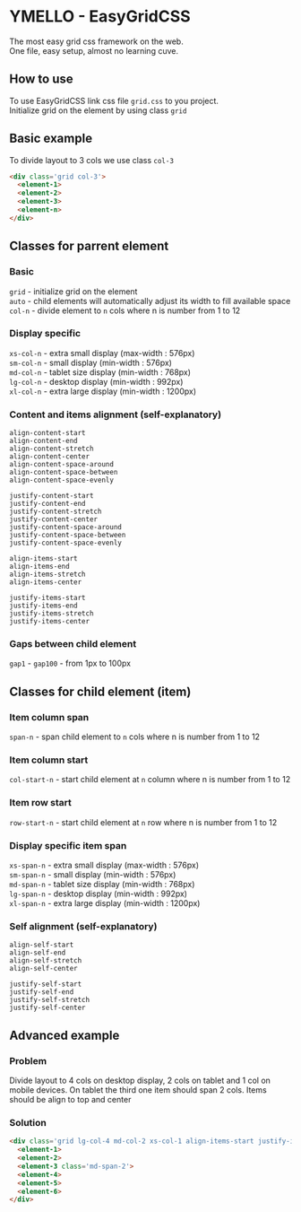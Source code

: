 # YMELLO - EasyGridCSS

The most easy grid css framework on the web.  
One file, easy setup, almost no learning cuve.  

## How to use

To use EasyGridCSS link css file `grid.css` to you project.  
Initialize grid on the element by using class `grid`  

## Basic example

To divide layout to 3 cols we use class `col-3`  

```html
<div class='grid col-3'>
  <element-1>
  <element-2>
  <element-3>
  <element-n>
</div>
```

## Classes for parrent element
### Basic
`grid` - initialize grid on the element  
`auto` - child elements will automatically adjust its width to fill available space
`col-n` - divide element to `n` cols where n is number from 1 to 12  

### Display specific
`xs-col-n` - extra small display (max-width : 576px)  
`sm-col-n` - small display (min-width : 576px)  
`md-col-n` - tablet size display (min-width : 768px)  
`lg-col-n` - desktop display (min-width : 992px)  
`xl-col-n` - extra large display (min-width : 1200px)  

### Content and items alignment (self-explanatory)
`align-content-start`  
`align-content-end`  
`align-content-stretch`  
`align-content-center`  
`align-content-space-around`  
`align-content-space-between`  
`align-content-space-evenly`  

`justify-content-start`  
`justify-content-end`  
`justify-content-stretch`  
`justify-content-center`  
`justify-content-space-around`  
`justify-content-space-between`  
`justify-content-space-evenly`  

`align-items-start`  
`align-items-end`  
`align-items-stretch`  
`align-items-center`  

`justify-items-start`  
`justify-items-end`  
`justify-items-stretch`  
`justify-items-center`  

### Gaps between child element
`gap1` - `gap100` - from 1px to 100px  

## Classes for child element (item)
### Item column span
`span-n` - span child element to `n` cols where n is number from 1 to 12  

### Item column start
`col-start-n` - start child element at `n` column where n is number from 1 to 12

### Item row start
`row-start-n` - start child element at `n` row where n is number from 1 to 12

### Display specific item span
`xs-span-n` - extra small display (max-width : 576px)  
`sm-span-n` - small display (min-width : 576px)  
`md-span-n` - tablet size display (min-width : 768px)  
`lg-span-n` - desktop display (min-width : 992px)  
`xl-span-n` - extra large display (min-width : 1200px) 

### Self alignment (self-explanatory)
`align-self-start`  
`align-self-end`  
`align-self-stretch`  
`align-self-center`  

`justify-self-start`  
`justify-self-end`  
`justify-self-stretch`  
`justify-self-center`

## Advanced example
### Problem
Divide layout to 4 cols on desktop display, 2 cols on tablet and 1 col on mobile devices. On tablet the third one item should span 2 cols. Items should be align to top and center  

### Solution
```html
<div class='grid lg-col-4 md-col-2 xs-col-1 align-items-start justify-items-center'>
  <element-1>
  <element-2>
  <element-3 class='md-span-2'>
  <element-4>
  <element-5>
  <element-6>
</div>
```
